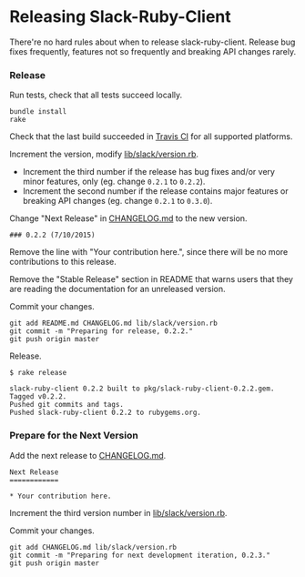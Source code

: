 # Releasing Slack-Ruby-Client

There're no hard rules about when to release slack-ruby-client. Release bug fixes frequently, features not so frequently and breaking API changes rarely.

### Release

Run tests, check that all tests succeed locally.

```
bundle install
rake
```

Check that the last build succeeded in [Travis CI](https://travis-ci.org/slack-ruby/slack-ruby-client) for all supported platforms.

Increment the version, modify [lib/slack/version.rb](lib/slack/version.rb).

*  Increment the third number if the release has bug fixes and/or very minor features, only (eg. change `0.2.1` to `0.2.2`).
*  Increment the second number if the release contains major features or breaking API changes (eg. change `0.2.1` to `0.3.0`).

Change "Next Release" in [CHANGELOG.md](CHANGELOG.md) to the new version.

```
### 0.2.2 (7/10/2015)
```

Remove the line with "Your contribution here.", since there will be no more contributions to this release.

Remove the "Stable Release" section in README that warns users that they are reading the documentation for an unreleased version.

Commit your changes.

```
git add README.md CHANGELOG.md lib/slack/version.rb
git commit -m "Preparing for release, 0.2.2."
git push origin master
```

Release.

```
$ rake release

slack-ruby-client 0.2.2 built to pkg/slack-ruby-client-0.2.2.gem.
Tagged v0.2.2.
Pushed git commits and tags.
Pushed slack-ruby-client 0.2.2 to rubygems.org.
```

### Prepare for the Next Version

Add the next release to [CHANGELOG.md](CHANGELOG.md).

```
Next Release
============

* Your contribution here.
```

Increment the third version number in [lib/slack/version.rb](lib/slack/version.rb).

Commit your changes.

```
git add CHANGELOG.md lib/slack/version.rb
git commit -m "Preparing for next development iteration, 0.2.3."
git push origin master
```
